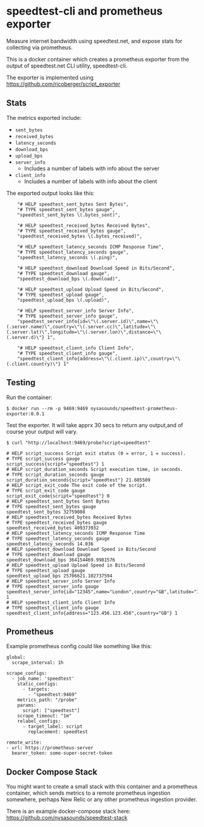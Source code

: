 # speedtest-cli and prometheus exporter

Measure internet bandwidth using speedtest.net, and expose stats for collecting via prometheus.

This is a docker container which creates a prometheus exporter from the output of speedtest.net CLI utility, speedtest-cli.

The exporter is implemented using https://github.com/ricoberger/script_exporter

## Stats

The metrics exported include:
- `sent_bytes`
- `received_bytes`
- `latency_seconds`
- `download_bps`
- `upload_bps`
- `server_info`
  - Includes a number of labels with info about the server
- `client_info`
  - Includes a number of labels with info about the client

The exported output looks like this:

```
    "# HELP speedtest_sent_bytes Sent Bytes",
    "# TYPE speedtest_sent_bytes gauge",
    "speedtest_sent_bytes \(.bytes_sent)",

    "# HELP speedtest_received_bytes Received Bytes",
    "# TYPE speedtest_received_bytes gauge",
    "speedtest_received_bytes \(.bytes_received)",

    "# HELP speedtest_latency_seconds ICMP Response Time",
    "# TYPE speedtest_latency_seconds gauge",
    "speedtest_latency_seconds \(.ping)",

    "# HELP speedtest_download Download Speed in Bits/Second",
    "# TYPE speedtest_download gauge",
    "speedtest_download_bps \(.download)",

    "# HELP speedtest_upload Upload Speed in Bits/Second",
    "# TYPE speedtest_upload gauge",
    "speedtest_upload_bps \(.upload)",

    "# HELP speedtest_server_info Server Info",
    "# TYPE speedtest_server_info gauge",
    "speedtest_server_info{id=\"\(.server.id)\",name=\"\(.server.name)\",country=\"\(.server.cc)\",latitude=\"\(.server.lat)\",longitude=\"\(.server.lon)\",distance=\"\(.server.d)\"} 1",

    "# HELP speedtest_client_info Client Info",
    "# TYPE speedtest_client_info gauge",
    "speedtest_client_info{address=\"\(.client.ip)\",country=\"\(.client.country)\"} 1"
```

## Testing

Run the container:
```
$ docker run --rm -p 9469:9469 nysasounds/speedtest-prometheus-exporter:0.0.1
```

Test the exporter.
It will take apprx 30 secs to return any output,and of course your output will vary.
```
$ curl "http://localhost:9469/probe?script=speedtest"

# HELP script_success Script exit status (0 = error, 1 = success).
# TYPE script_success gauge
script_success{script="speedtest"} 1
# HELP script_duration_seconds Script execution time, in seconds.
# TYPE script_duration_seconds gauge
script_duration_seconds{script="speedtest"} 21.605509
# HELP script_exit_code The exit code of the script.
# TYPE script_exit_code gauge
script_exit_code{script="speedtest"} 0
# HELP speedtest_sent_bytes Sent Bytes
# TYPE speedtest_sent_bytes gauge
speedtest_sent_bytes 32759808
# HELP speedtest_received_bytes Received Bytes
# TYPE speedtest_received_bytes gauge
speedtest_received_bytes 409373932
# HELP speedtest_latency_seconds ICMP Response Time
# TYPE speedtest_latency_seconds gauge
speedtest_latency_seconds 14.036
# HELP speedtest_download Download Speed in Bits/Second
# TYPE speedtest_download gauge
speedtest_download_bps 364154469.9981576
# HELP speedtest_upload Upload Speed in Bits/Second
# TYPE speedtest_upload gauge
speedtest_upload_bps 25706621.102737594
# HELP speedtest_server_info Server Info
# TYPE speedtest_server_info gauge
speedtest_server_info{id="12345",name="London",country="GB",latitude="12.3456",longitude="0.1234",distance="12.3456789"} 1
# HELP speedtest_client_info Client Info
# TYPE speedtest_client_info gauge
speedtest_client_info{address="123.456.123.456",country="GB"} 1
```

## Prometheus

Example prometheus config could like something like this:

```
global:
  scrape_interval: 1h

scrape_configs:
  - job_name: 'speedtest'
    static_configs:
      - targets:
        - "speedtest:9469"
    metrics_path: "/probe"
    params:
      script: ["speedtest"]
    scrape_timeout: "1m"
    relabel_configs:
      - target_label: script
        replacement: speedtest

remote_write:
- url: https://prometheus-server
  bearer_token: some-super-secret-token

```

## Docker Compose Stack

You might want to create a small stack with this container and a prometheus container, which sends metrics to a remote prometheus ingestion somewhere, perhaps New Relic or any other prometheus ingestion provider.

There is an example docker-compose stack here: https://github.com/nysasounds/speedtest-stack
